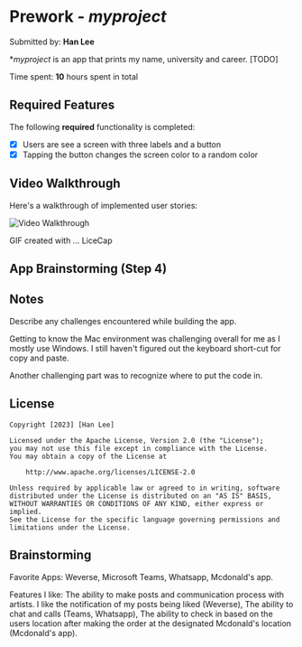 # Prework - *myproject*

Submitted by: **Han Lee**

**myproject* is an app that prints my name, university and career. [TODO] 

Time spent: **10** hours spent in total

## Required Features

The following **required** functionality is completed:

- [x] Users are see a screen with three labels and a button
- [x] Tapping the button changes the screen color to a random color
 
## Video Walkthrough

Here's a walkthrough of implemented user stories:

<img src='https://i.imgur.com/QQ3Il6B.gif' title='Video Walkthrough' width='' alt='Video Walkthrough' />

<!-- Replace this with whatever GIF tool you used! -->
GIF created with ... LiceCap  
<!-- Recommended tools:
[Kap](https://getkap.co/) for macOS
[ScreenToGif](https://www.screentogif.com/) for Windows
[peek](https://github.com/phw/peek) for Linux. -->

## App Brainstorming (Step 4)

## Notes

Describe any challenges encountered while building the app.

Getting to know the Mac environment was challenging overall for me as I mostly use Windows. I still haven't figured out the keyboard short-cut for copy and paste. 

Another challenging part was to recognize where to put the code in. 

## License

    Copyright [2023] [Han Lee]

    Licensed under the Apache License, Version 2.0 (the "License");
    you may not use this file except in compliance with the License.
    You may obtain a copy of the License at

        http://www.apache.org/licenses/LICENSE-2.0

    Unless required by applicable law or agreed to in writing, software
    distributed under the License is distributed on an "AS IS" BASIS,
    WITHOUT WARRANTIES OR CONDITIONS OF ANY KIND, either express or implied.
    See the License for the specific language governing permissions and
    limitations under the License.

## Brainstorming

Favorite Apps: Weverse, Microsoft Teams, Whatsapp, Mcdonald's app.

Features I like: The ability to make posts and communication process with artists. I like the notification of my posts being liked (Weverse), The ability to chat and calls (Teams, Whatsapp), The ability to check in based on the users location after making the order at the designated Mcdonald's location (Mcdonald's app).

